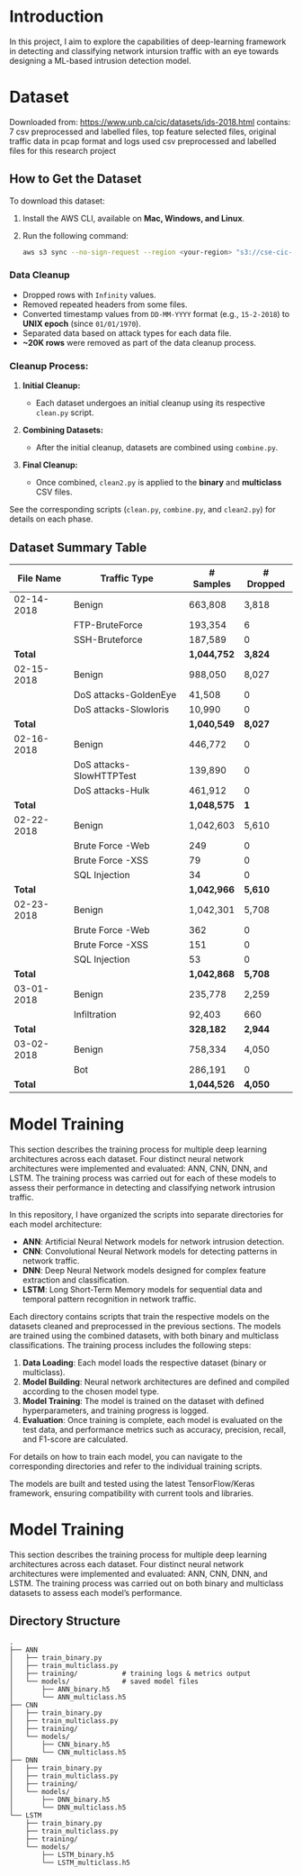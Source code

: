 # Introduction


In this project, I aim to explore the capabilities of deep-learning framework in detecting and classifying network intursion traffic with an eye towards designing a ML-based intrusion detection model.

# Dataset


Downloaded from: https://www.unb.ca/cic/datasets/ids-2018.html
contains: 7 csv preprocessed and labelled files, top feature selected files, original traffic data in pcap format and logs
used csv preprocessed and labelled files for this research project

## How to Get the Dataset

To download this dataset:

1. Install the AWS CLI, available on **Mac, Windows, and Linux**.
2. Run the following command:

   ```sh
   aws s3 sync --no-sign-request --region <your-region> "s3://cse-cic-ids2018/" dest-dir

### Data Cleanup
- Dropped rows with `Infinity` values.
- Removed repeated headers from some files.
- Converted timestamp values from `DD-MM-YYYY` format (e.g., `15-2-2018`) to **UNIX epoch** (since `01/01/1970`).
- Separated data based on attack types for each data file.
- **~20K rows** were removed as part of the data cleanup process.

### Cleanup Process:
1. **Initial Cleanup:**  
   - Each dataset undergoes an initial cleanup using its respective `clean.py` script.
   
2. **Combining Datasets:**  
   - After the initial cleanup, datasets are combined using `combine.py`.  

3. **Final Cleanup:**  
   - Once combined, `clean2.py` is applied to the **binary** and **multiclass** CSV files.

See the corresponding scripts (`clean.py`, `combine.py`, and `clean2.py`) for details on each phase.

## Dataset Summary Table

| File Name   | Traffic Type                  | # Samples  | # Dropped |
|------------|--------------------------------|------------|------------|
| 02-14-2018 | Benign                        | 663,808     | 3,818      |
|            | FTP-BruteForce                 | 193,354     | 6          |
|            | SSH-Bruteforce                 | 187,589     | 0          |
| **Total**   |                                | **1,044,752** | **3,824**  |
| 02-15-2018 | Benign                        | 988,050     | 8,027      |
|            | DoS attacks-GoldenEye          | 41,508      | 0          |
|            | DoS attacks-Slowloris          | 10,990      | 0          |
| **Total**   |                                | **1,040,549** | **8,027**  |
| 02-16-2018 | Benign                        | 446,772     | 0          |
|            | DoS attacks-SlowHTTPTest       | 139,890     | 0          |
|            | DoS attacks-Hulk               | 461,912     | 0          |
| **Total**   |                                | **1,048,575** | **1**      |
| 02-22-2018 | Benign                        | 1,042,603   | 5,610      |
|            | Brute Force -Web               | 249         | 0          |
|            | Brute Force -XSS               | 79          | 0          |
|            | SQL Injection                  | 34          | 0          |
| **Total**   |                                | **1,042,966** | **5,610**  |
| 02-23-2018 | Benign                        | 1,042,301   | 5,708      |
|            | Brute Force -Web               | 362         | 0          |
|            | Brute Force -XSS               | 151         | 0          |
|            | SQL Injection                  | 53          | 0          |
| **Total**   |                                | **1,042,868** | **5,708**  |
| 03-01-2018 | Benign                        | 235,778     | 2,259      |
|            | Infiltration                   | 92,403      | 660        |
| **Total**   |                                | **328,182**  | **2,944**  |
| 03-02-2018 | Benign                        | 758,334     | 4,050      |
|            | Bot                            | 286,191     | 0          |
| **Total**   |                                | **1,044,526** | **4,050**  |

# Model Training

This section describes the training process for multiple deep learning architectures across each dataset. Four distinct neural network architectures were implemented and evaluated: ANN, CNN, DNN, and LSTM. The training process was carried out for each of these models to assess their performance in detecting and classifying network intrusion traffic.

In this repository, I have organized the scripts into separate directories for each model architecture:

- **ANN**: Artificial Neural Network models for network intrusion detection.
- **CNN**: Convolutional Neural Network models for detecting patterns in network traffic.
- **DNN**: Deep Neural Network models designed for complex feature extraction and classification.
- **LSTM**: Long Short-Term Memory models for sequential data and temporal pattern recognition in network traffic.

Each directory contains scripts that train the respective models on the datasets cleaned and preprocessed in the previous sections. The models are trained using the combined datasets, with both binary and multiclass classifications. The training process includes the following steps:

1. **Data Loading**: Each model loads the respective dataset (binary or multiclass).
2. **Model Building**: Neural network architectures are defined and compiled according to the chosen model type.
3. **Model Training**: The model is trained on the dataset with defined hyperparameters, and training progress is logged.
4. **Evaluation**: Once training is complete, each model is evaluated on the test data, and performance metrics such as accuracy, precision, recall, and F1-score are calculated.

For details on how to train each model, you can navigate to the corresponding directories and refer to the individual training scripts.

The models are built and tested using the latest TensorFlow/Keras framework, ensuring compatibility with current tools and libraries.

# Model Training

This section describes the training process for multiple deep learning architectures across each dataset. Four distinct neural network architectures were implemented and evaluated: ANN, CNN, DNN, and LSTM. The training process was carried out on both binary and multiclass datasets to assess each model’s performance.

## Directory Structure

```text
.
├── ANN
│   ├── train_binary.py
│   ├── train_multiclass.py
│   ├── training/           # training logs & metrics output
│   └── models/             # saved model files
│       ├── ANN_binary.h5
│       └── ANN_multiclass.h5
├── CNN
│   ├── train_binary.py
│   ├── train_multiclass.py
│   ├── training/
│   └── models/
│       ├── CNN_binary.h5
│       └── CNN_multiclass.h5
├── DNN
│   ├── train_binary.py
│   ├── train_multiclass.py
│   ├── training/
│   └── models/
│       ├── DNN_binary.h5
│       └── DNN_multiclass.h5
└── LSTM
    ├── train_binary.py
    ├── train_multiclass.py
    ├── training/
    └── models/
        ├── LSTM_binary.h5
        └── LSTM_multiclass.h5

